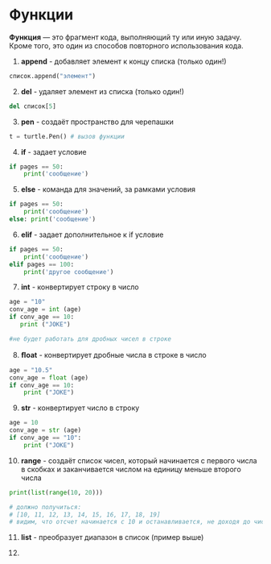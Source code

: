 # Функции
**Функция** —  это фрагмент кода, выполняющий ту или иную задачу. Кроме того, это один из способов повторного использования кода.

1. **append** - добавляет элемент к концу списка (только один!)
    
```python
список.append("элемент")
```

2. **del** - удаляет элемент из списка (только один!)
```python
del список[5] 
```

3. **pen** - создаёт пространство для черепашки

```python
t = turtle.Pen() # вызов функции
```

4. **if** - задает условие

```python
if pages == 50:
    print('сообщение')
```

5. **else** - команда для значений, за рамками условия

```py
if pages == 50:
    print('сообщение')
else: print('сообщение')
```

6. **elif** - задает дополнительное к if условие

```py
if pages == 50:
    print('сообщение')
elif pages == 100:
    print('другое сообщение')
```

7. **int** - конвертирует строку в число

 ```python
 age = "10"
conv_age = int (age)
if conv_age == 10:
    print ("JOKE")

#не будет работать для дробных чисел в строке
```

8. **ﬂoat** - конвертирует дробные числа в строке в число
```py
age = "10.5"
conv_age = float (age)
if conv_age == 10:
    print ("JOKE")
 ```

9. **str** - конвертирует число в строку
```python
age = 10
conv_age = str (age)
if conv_age == "10":
    print ("JOKE")
```

10.  **range**  - cоздаёт список чисел, который начинается с первого числа в скобках и заканчивается числом на единицу меньше второго числа

```py
print(list(range(10, 20))) 

# должно получиться:
# [10, 11, 12, 13, 14, 15, 16, 17, 18, 19]
# видим, что отсчет начинается с 10 и останавливается, не доходя до числа 20
```

11. **list** - преобразует диапазон в список (пример выше)

12. 